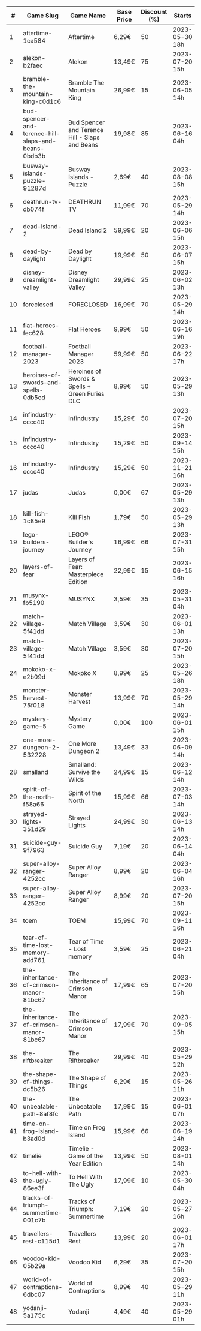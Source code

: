 |#|Game Slug|Game Name|Base Price|Discount (%)|Starts|Ends|
|---|---|---|---|---|---|---|
|1|aftertime-1ca584|Aftertime|6,29€|50|2023-05-30 18h|2023-06-13 18h|
|2|alekon-b2faec|Alekon|13,49€|75|2023-07-20 15h|2023-08-03 15h|
|3|bramble-the-mountain-king-c0d1c6|Bramble The Mountain King|26,99€|15|2023-06-05 14h|2023-06-12 14h|
|4|bud-spencer-and-terence-hill-slaps-and-beans-0bdb3b|Bud Spencer and Terence Hill - Slaps and Beans|19,98€|85|2023-06-16 04h|2023-08-02 04h|
|5|busway-islands-puzzle-91287d|Busway Islands - Puzzle|2,69€|40|2023-08-08 15h|2023-08-15 15h|
|6|deathrun-tv-db074f|DEATHRUN TV|11,99€|70|2023-05-29 14h|2023-06-05 14h|
|7|dead-island-2|Dead Island 2|59,99€|20|2023-06-06 15h|2023-06-15 15h|
|8|dead-by-daylight|Dead by Daylight|19,99€|50|2023-06-07 15h|2023-06-21 15h|
|9|disney-dreamlight-valley|Disney Dreamlight Valley|29,99€|25|2023-06-02 13h|2023-06-15 13h|
|10|foreclosed|FORECLOSED|16,99€|70|2023-05-29 14h|2023-06-05 14h|
|11|flat-heroes-fec628|Flat Heroes|9,99€|50|2023-06-16 19h|2023-06-28 19h|
|12|football-manager-2023|Football Manager 2023|59,99€|50|2023-06-22 17h|2023-07-13 17h|
|13|heroines-of-swords-and-spells-0db5cd|Heroines of Swords & Spells + Green Furies DLC|8,99€|50|2023-05-29 13h|2023-06-05 13h|
|14|infindustry-cccc40|Infindustry|15,29€|50|2023-07-20 15h|2023-08-03 15h|
|15|infindustry-cccc40|Infindustry|15,29€|50|2023-09-14 15h|2023-09-28 15h|
|16|infindustry-cccc40|Infindustry|15,29€|50|2023-11-21 16h|2023-11-28 16h|
|17|judas|Judas|0,00€|67|2023-05-29 13h|2023-06-05 13h|
|18|kill-fish-1c85e9|Kill Fish|1,79€|50|2023-05-29 13h|2023-06-05 13h|
|19|lego-builders-journey|LEGO® Builder's Journey|16,99€|66|2023-07-31 15h|2023-08-07 15h|
|20|layers-of-fear|Layers of Fear: Masterpiece Edition|22,99€|15|2023-06-15 16h|2023-06-22 16h|
|21|musynx-fb5190|MUSYNX|3,59€|35|2023-05-31 04h|2023-06-07 04h|
|22|match-village-5f41dd|Match Village|3,59€|30|2023-06-01 13h|2023-06-07 13h|
|23|match-village-5f41dd|Match Village|3,59€|30|2023-07-20 15h|2023-08-03 15h|
|24|mokoko-x-e2b09d|Mokoko X|8,99€|25|2023-05-26 18h|2023-06-09 18h|
|25|monster-harvest-75f018|Monster Harvest|13,99€|70|2023-05-29 14h|2023-06-05 14h|
|26|mystery-game-5|Mystery Game|0,00€|100|2023-06-01 15h|2023-06-08 15h|
|27|one-more-dungeon-2-532228|One More Dungeon 2|13,49€|33|2023-06-09 14h|2023-06-18 14h|
|28|smalland|Smalland: Survive the Wilds|24,99€|15|2023-06-12 14h|2023-06-19 14h|
|29|spirit-of-the-north-f58a66|Spirit of the North|15,99€|66|2023-07-03 14h|2023-07-10 14h|
|30|strayed-lights-351d29|Strayed Lights|24,99€|30|2023-06-13 14h|2023-06-25 14h|
|31|suicide-guy-9f7963|Suicide Guy|7,19€|20|2023-06-14 04h|2023-06-29 04h|
|32|super-alloy-ranger-4252cc|Super Alloy Ranger|8,99€|20|2023-06-04 16h|2023-06-18 16h|
|33|super-alloy-ranger-4252cc|Super Alloy Ranger|8,99€|20|2023-07-20 15h|2023-08-03 15h|
|34|toem|TOEM|15,99€|70|2023-09-11 16h|2023-09-24 16h|
|35|tear-of-time-lost-memory-add761|Tear of Time - Lost memory|3,59€|25|2023-06-21 04h|2023-06-28 04h|
|36|the-inheritance-of-crimson-manor-81bc67|The Inheritance of Crimson Manor|17,99€|65|2023-07-20 15h|2023-08-03 15h|
|37|the-inheritance-of-crimson-manor-81bc67|The Inheritance of Crimson Manor|17,99€|70|2023-09-05 15h|2023-09-12 15h|
|38|the-riftbreaker|The Riftbreaker|29,99€|40|2023-05-29 12h|2023-06-15 12h|
|39|the-shape-of-things-dc5b26|The Shape of Things|6,29€|15|2023-05-26 11h|2023-06-02 11h|
|40|the-unbeatable-path-8af8fc|The Unbeatable Path|17,99€|15|2023-06-01 07h|2023-06-11 07h|
|41|time-on-frog-island-b3ad0d|Time on Frog Island|15,99€|66|2023-06-19 14h|2023-06-26 14h|
|42|timelie|Timelie - Game of the Year Edition|13,99€|50|2023-08-01 14h|2023-08-15 14h|
|43|to-hell-with-the-ugly-86ee3f|To Hell With The Ugly|17,99€|10|2023-05-30 04h|2023-06-06 04h|
|44|tracks-of-triumph-summertime-001c7b|Tracks of Triumph: Summertime|7,19€|20|2023-05-27 16h|2023-06-03 16h|
|45|travellers-rest-c115d1|Travellers Rest|13,99€|20|2023-06-01 17h|2023-06-15 17h|
|46|voodoo-kid-05b29a|Voodoo Kid|6,29€|35|2023-07-20 15h|2023-08-03 15h|
|47|world-of-contraptions-6dbc07|World of Contraptions|8,99€|40|2023-05-29 11h|2023-06-05 11h|
|48|yodanji-5a175c|Yodanji|4,49€|40|2023-05-29 01h|2023-06-05 01h|
